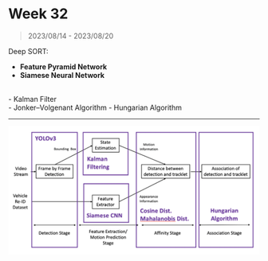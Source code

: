 # Week 32

> 2023/08/14 - 2023/08/20

Deep SORT:

- **Feature Pyramid Network**  
- **Siamese Neural Network**  
<br />
- Kalman Filter  
<br />
- Jonker–Volgenant Algorithm   
- Hungarian Algorithm  

<hr />

[![](imgs/deep-sort.png)](https://github.com/heejae1213/object_tracking_deepsort)

